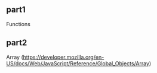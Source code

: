 ## part1
Functions
## part2
Array (https://developer.mozilla.org/en-US/docs/Web/JavaScript/Reference/Global_Objects/Array)